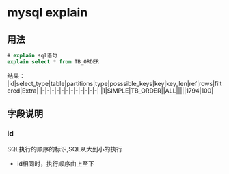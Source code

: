 # mysql explain
## 用法
```sql
# explain sql语句
explain select * from TB_ORDER
```
结果：	
|id|select_type|table|partitions|type|posssible_keys|key|key_len|ref|rows|filtered|Extra|
|-|-|-|-|-|-|-|-|-|-|-|-|
|1|SIMPLE|TB_ORDER|<null>|ALL|<null>|<null>|<null>|<null>|1794|100|<null>	

## 字段说明
### id
SQL执行的顺序的标识,SQL从大到小的执行
* id相同时，执行顺序由上至下








